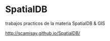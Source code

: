 # SpatialDB

trabajos practicos de la materia SpatialDB & GIS

http://scamisay.github.io/SpatialDB/
